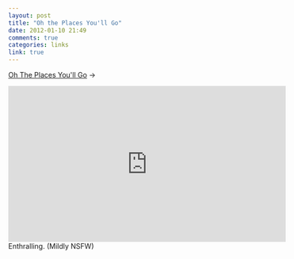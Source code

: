```yaml
---
layout: post
title: "Oh the Places You'll Go"
date: 2012-01-10 21:49
comments: true
categories: links
link: true
---
```

[Oh The Places You'll Go](http://youtu.be/ahv_1IS7SiE "Oh The Places You'll Go") &rarr;
<iframe width="560" height="315" src="http://www.youtube.com/embed/ahv_1IS7SiE" frameborder="0" allowfullscreen></iframe>  
Enthralling. (Mildly NSFW)
